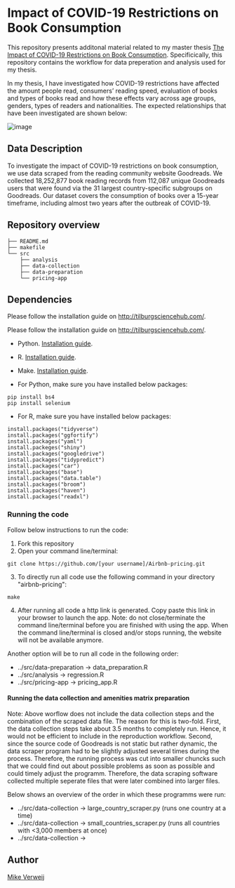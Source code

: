 # Impact of COVID-19 Restrictions on Book Consumption
This repository presents additonal material related to my master thesis [The Impact of COVID-19 Restrictions on Book Consumption](https://github.com/Mikeverweij96/Influence-of-COVID-19-on-Bookreading-behaviour/blob/48ec56e474920f0f5635807bd9ae9926960f8fc2/Verweij%20(2022).pdf). Specificically, this repository contains the workflow for data preperation and analysis used for my thesis. 

In my thesis, I have investigated how COVID-19 restrictions have affected the amount people read, consumers’ reading speed, evaluation of books and types of books read and how these effects vary across age groups, genders, types of readers and nationalities. The expected relationships that have been investigated are shown below:

![image](https://user-images.githubusercontent.com/90783740/172004153-8f8bd9f6-b5d4-46be-b173-8e4a027c8ce9.png)

## Data Description
To investigate the impact of COVID-19 restrictions on book consumption, we use data scraped from the reading community website Goodreads. We collected 18,252,877 book reading records from 112,087 unique Goodreads users that were found via the 31 largest country-specific subgroups on Goodreads. Our dataset covers the consumption of books over a 15-year timeframe, including almost two years after the outbreak of COVID-19. 


## Repository overview

```
├── README.md
├── makefile
└── src
    ├── analysis
    ├── data-collection
    ├── data-preparation
    └── pricing-app
```

## Dependencies
Please follow the installation guide on http://tilburgsciencehub.com/.

Please follow the installation guide on http://tilburgsciencehub.com/.

- Python. [Installation guide](https://tilburgsciencehub.com/building-blocks/configure-your-computer/statistics-and-computation/python/).
- R. [Installation guide](https://tilburgsciencehub.com/building-blocks/configure-your-computer/statistics-and-computation/r/).
- Make. [Installation guide](https://tilburgsciencehub.com/building-blocks/configure-your-computer/automation-and-workflows/make/).

- For Python, make sure you have installed below packages:
```
pip install bs4
pip install selenium
```

- For R, make sure you have installed below packages:
```
install.packages("tidyverse")
install.packages("ggfortify")
install.packages("yaml")
install.packeges("shiny")
install.packages("googledrive")
install.packages("tidypredict")
install.packages("car")
install.packages("base")
install.packages("data.table")
install.packages("broom")
install.packages("haven")
install.packages("readxl")
```

### Running the code
Follow below instructions to run the code:
1. Fork this repository
2. Open your command line/terminal:

```
git clone https://github.com/[your username]/Airbnb-pricing.git
```
3. To directly run all code use the following command in your directory "airbnb-pricing":

```
make
```
4. After running all code a http link is generated. Copy paste this link in your browser to launch the app.
    Note: do not close/terminate the command line/terminal before you are finished with using the app. When the command line/terminal is closed and/or stops running, the website will not be available anymore.

Another option will be to run all code in the following order:
- ../src/data-preparation -> data_preparation.R
- ../src/analysis -> regression.R
- ../src/pricing-app -> pricing_app.R


#### Running the data collection and amenities matrix preparation
Note: Above worflow does not include the data collection steps and the combination of the scraped data file. The reason for this is two-fold. First, the data collection steps take about 3.5 months to completely run. Hence, it would not be efficient to include in the reproduction workflow. Second, since the source code of Goodreads is not static but rather dynamic, the data scraper program had to be slightly adjusted several times during the process. Therefore, the running process was cut into smaller chuncks such that we could find out about possible problems as soon as possible and could timely adjust the programm. Therefore, the data scraping software collected multiple seperate files that were later combined into larger files. 

Below shows an overview of the order in which these programms were run:
- ../src/data-collection -> large_country_scraper.py (runs one country at a  time)
- ../src/data-collection -> small_countries_scraper.py (runs all countries with <3,000 members at once)
- ../src/data-collection -> 

## Author

[Mike Verweij](https://github.com/Mikeverweij96)
